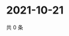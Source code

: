 # 2021-10-21

共 0 条

<!-- BEGIN WEIBO -->
<!-- 最后更新时间 Thu Oct 21 2021 22:00:47 GMT+0800 (China Standard Time) -->

<!-- END WEIBO -->
